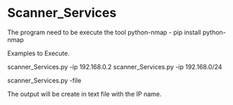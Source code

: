 # Scanner_Services
The program need to be execute the tool python-nmap - pip install python-nmap

Examples to Execute.

scanner_Services.py -ip 192.168.0.2
scanner_Services.py -ip 192.168.0/24

scanner_Services.py -file <your path file>

The output will be create in text file with the IP name.
